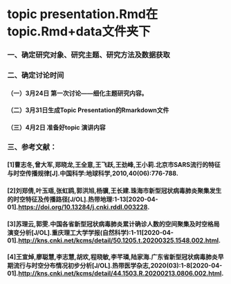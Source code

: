 # topic presentation.Rmd在topic.Rmd+data文件夹下
### 一、确定研究对象、研究主题、研究方法及数据获取
### 二、确定讨论时间
#### （一）3月24日 第一次讨论——细化主题研究内容。
#### （二）3月31日生成Topic Presentation的Rmarkdown文件 
#### （三）4月2日 准备好topic 演讲内容
### 三、参考文献：
#### [1]曹志冬,曾大军,郑晓龙,王全意,王飞跃,王劲峰,王小莉.北京市SARS流行的特征与时空传播规律[J].中国科学:地球科学,2010,40(06):776-788.

#### [2]刘郑倩,叶玉瑶,张虹鸥,郭洪旭,杨骥,王长建.珠海市新型冠状病毒肺炎聚集发生的时空特征及传播路径[J/OL].热带地理:1-13[2020-04-01].https://doi.org/10.13284/j.cnki.rddl.003228.

#### [3]苏理云,郭雯.中国各省新型冠状病毒肺炎累计确诊人数的空间聚集及时空格局演变分析[J/OL].重庆理工大学学报(自然科学):1-11[2020-04-01].http://kns.cnki.net/kcms/detail/50.1205.t.20200325.1548.002.html.

#### [4]王宣焯,廖聪慧,李志慧,胡欢,程晓敏,李芊璘,陆家海.广东省新型冠状病毒肺炎早期流行与时空分布情况初步分析[J/OL].热带医学杂志,2020(03):1-8[2020-04-01].http://kns.cnki.net/kcms/detail/44.1503.R.20200213.0806.002.html.

